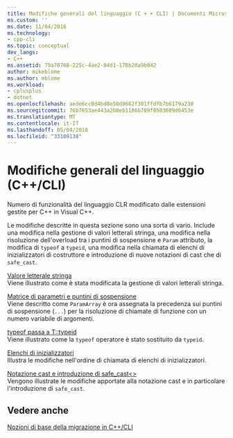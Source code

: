 ```yaml
---
title: Modifiche generali del linguaggio (C + + CLI) | Documenti Microsoft
ms.custom: ''
ms.date: 11/04/2016
ms.technology:
- cpp-cli
ms.topic: conceptual
dev_langs:
- C++
ms.assetid: 79a70768-225c-4ae2-84d1-178b20a9b042
author: mikeblome
ms.author: mblome
ms.workload:
- cplusplus
- dotnet
ms.openlocfilehash: aede6cc0d4bd8e50d8662f301ffdfb7b6179a230
ms.sourcegitcommit: 76b7653ae443a2b8eb1186b789f8503609d6453e
ms.translationtype: MT
ms.contentlocale: it-IT
ms.lasthandoff: 05/04/2018
ms.locfileid: "33109138"
---
```

# <a name="general-language-changes-ccli"></a>Modifiche generali del linguaggio (C++/CLI)
Numero di funzionalità del linguaggio CLR modificato dalle estensioni gestite per C++ in Visual C++.  
  
 Le modifiche descritte in questa sezione sono una sorta di vario. Include una modifica nella gestione di valori letterali stringa, una modifica nella risoluzione dell'overload tra i puntini di sospensione e `Param` attributo, la modifica di `typeof` a `typeid`, una modifica nella chiamata di elenchi di inizializzatori di costruttore e introduzione di nuove notazioni di cast che di `safe_cast`.  
  
 [Valore letterale stringa](../dotnet/string-literal.md)  
 Viene illustrato come è stata modificata la gestione di valori letterali stringa.  
  
 [Matrice di parametri e puntini di sospensione](../dotnet/param-array-and-ellipsis.md)  
 Viene descritto come `ParamArray` è ora assegnata la precedenza sui puntini di sospensione (`...`) per la risoluzione di chiamate di funzione con un numero variabile di argomenti.  
  
 [typeof passa a T::typeid](../dotnet/typeof-goes-to-t-typeid.md)  
 Viene illustrato come la `typeof` operatore è stato sostituito da `typeid`.  
  
 [Elenchi di inizializzatori](../dotnet/initializer-lists.md)  
 Illustra le modifiche nell'ordine di chiamata di elenchi di inizializzatori.  
  
 [Notazione cast e introduzione di safe_cast<>](../dotnet/cast-notation-and-introduction-of-safe-cast-angles.md)  
 Vengono illustrate le modifiche apportate alla notazione cast e in particolare l'introduzione di `safe_cast`.  
  
## <a name="see-also"></a>Vedere anche  
 [Nozioni di base della migrazione in C++/CLI](../dotnet/cpp-cli-migration-primer.md)